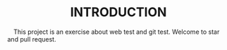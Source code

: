 <center> <b> <h1> INTRODUCTION </h1></b> </center>
&emsp;This project is an exercise about web test and git test. Welcome to star and pull request.
